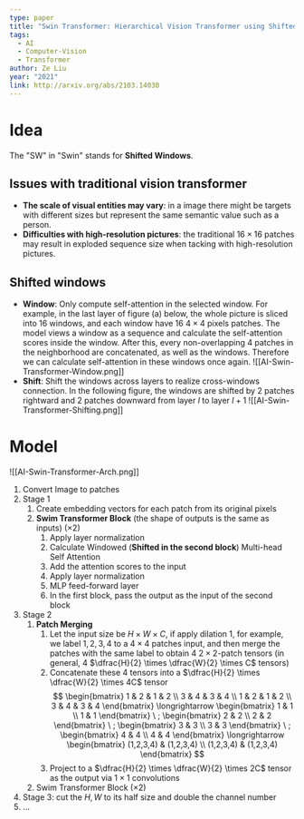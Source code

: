 ```yaml
---
type: paper
title: "Swin Transformer: Hierarchical Vision Transformer using Shifted Windows"
tags:
  - AI
  - Computer-Vision
  - Transformer
author: Ze Liu
year: "2021"
link: http://arxiv.org/abs/2103.14030
---
```

# Idea
The "SW" in "Swin" stands for **Shifted Windows**.
## Issues with traditional vision transformer
- **The scale of visual entities may vary**: in a image there might be targets with different sizes but represent the same semantic value such as a person. 
- **Difficulties with high-resolution pictures**: the traditional $16 \times 16$ patches may result in exploded sequence size when tacking with high-resolution pictures.
## Shifted windows
- **Window**: Only compute self-attention in the selected window. For example, in the last layer of figure (a) below, the whole picture is sliced into $16$ windows, and each window have $16$ $4 \times 4$ pixels patches. The model views a window as a sequence and calculate the self-attention scores inside the window. After this, every non-overlapping $4$ patches in the neighborhood are concatenated, as well as the windows. Therefore we can calculate self-attention in these windows once again.
![[AI-Swin-Transformer-Window.png]]
- **Shift**: Shift the windows across layers to realize cross-windows connection. In the following figure, the windows are shifted by $2$ patches rightward and $2$ patches downward from layer $l$  to layer $l + 1$
![[AI-Swin-Transformer-Shifting.png]]
# Model
![[AI-Swin-Transformer-Arch.png]]
1. Convert Image to patches
2. Stage $1$
	1. Create embedding vectors for each patch from its original pixels
	2. **Swim Transformer Block** (the shape of outputs is the same as inputs) ($\times 2$)
		1. Apply layer normalization
		2. Calculate Windowed (**Shifted in the second block**) Multi-head Self Attention
		3. Add the attention scores to the input
		4. Apply layer normalization
		5. MLP feed-forward layer
		6. In the first block, pass the output as the input of the second block
3. Stage $2$
	1. **Patch Merging**
		1. Let the input size be $H \times W \times C$, if apply dilation $1$, for example, we label $1, 2, 3, 4$ to a $4 \times 4$ patches input, and then merge the patches with the same label to obtain $4$ $2 \times 2$-patch tensors (in general, $4$ $\dfrac{H}{2} \times \dfrac{W}{2} \times C$ tensors)
		2. Concatenate these $4$ tensors into a $\dfrac{H}{2} \times \dfrac{W}{2} \times 4C$ tensor
		$$
		\begin{bmatrix}
		1 & 2 & 1 & 2 \\
		3 & 4 & 3 & 4 \\
		1 & 2 & 1 & 2 \\
		3 & 4 & 3 & 4
		\end{bmatrix} \longrightarrow
		\begin{bmatrix}
		1 & 1 \\ 1 & 1
		\end{bmatrix} \ ; 
		\begin{bmatrix}
		2 & 2 \\ 2 & 2
		\end{bmatrix} \ ;
		\begin{bmatrix}
		3 & 3 \\ 3 & 3
		\end{bmatrix} \ ;
		\begin{bmatrix}
		4 & 4 \\ 4 & 4
		\end{bmatrix} \longrightarrow
		\begin{bmatrix}
		(1,2,3,4) & (1,2,3,4) \\
		(1,2,3,4) & (1,2,3,4)
		\end{bmatrix}
		$$
		3. Project to a $\dfrac{H}{2} \times \dfrac{W}{2} \times 2C$ tensor as the output via $1 \times 1$ convolutions
	2. Swim Transformer Block ($\times 2$)
4. Stage $3$: cut the $H, W$ to its half size and double the channel number
5. ...